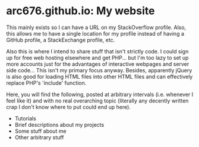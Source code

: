 # arc676.github.io: My website
This mainly exists so I can have a URL on my StackOverflow profile. Also, this allows me to have a single location for my profile instead of having a GitHub profile, a StackExchange profile, etc.

Also this is where I intend to share stuff that isn't strictly code. I could sign up for free web hosting elsewhere and get PHP... but I'm too lazy to set up more accounts just for the advantages of interactive webpages and server side code... This isn't my primary focus anyway. Besides, apparently jQuery is also good for loading HTML files into other HTML files and can effectively replace PHP's 'include' function.

Here, you will find the following, posted at arbitrary intervals (i.e. whenever I feel like it) and with no real overarching topic (literally any decently written crap I don't know where to put could end up here).
- Tutorials
- Brief descriptions about my projects
- Some stuff about me
- Other arbitrary stuff
